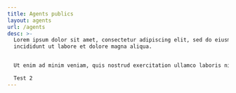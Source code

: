 ```yaml
---
title: Agents publics
layout: agents
url: /agents
desc: >-
  Lorem ipsum dolor sit amet, consectetur adipiscing elit, sed do eiusmod tempor
  incididunt ut labore et dolore magna aliqua. 


  Ut enim ad minim veniam, quis nostrud exercitation ullamco laboris nisi ut aliquip ex ea commodo consequat. Duis aute irure dolor in reprehenderit in voluptate velit esse cillum dolore eu fugiat nulla pariatur. 

  Test 2
---
```

